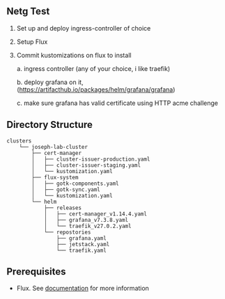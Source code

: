 ## Netg Test
1. Set up and deploy ingress-controller of choice
2. Setup Flux
3. Commit kustomizations on flux to install

    a. ingress controller (any of your choice, i like traefik)

    b. deploy grafana on it, (https://artifacthub.io/packages/helm/grafana/grafana)
    
    c. make sure grafana has valid certificate using HTTP acme challenge

## Directory Structure
```
clusters
    └── joseph-lab-cluster
        ├── cert-manager
        │   ├── cluster-issuer-production.yaml
        │   ├── cluster-issuer-staging.yaml
        │   └── kustomization.yaml
        ├── flux-system
        │   ├── gotk-components.yaml
        │   ├── gotk-sync.yaml
        │   └── kustomization.yaml
        └── helm
            ├── releases
            │   ├── cert-manager_v1.14.4.yaml
            │   ├── grafana_v7.3.8.yaml
            │   └── traefik_v27.0.2.yaml
            └── repostories
                ├── grafana.yaml
                ├── jetstack.yaml
                └── traefik.yaml
```

## Prerequisites
- Flux. See [documentation](https://fluxcd.io/flux/installation/) for more information
